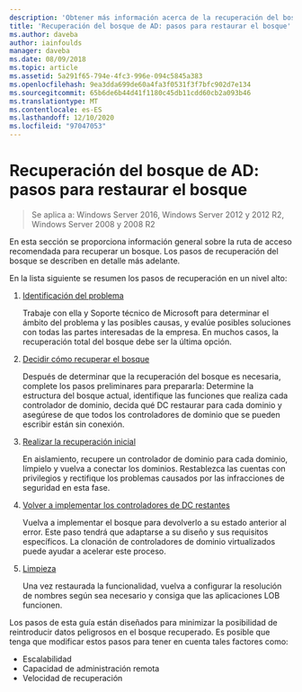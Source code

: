 ```yaml
---
description: 'Obtener más información acerca de la recuperación del bosque de AD: pasos para restaurar el bosque'
title: 'Recuperación del bosque de AD: pasos para restaurar el bosque'
ms.author: daveba
author: iainfoulds
manager: daveba
ms.date: 08/09/2018
ms.topic: article
ms.assetid: 5a291f65-794e-4fc3-996e-094c5845a383
ms.openlocfilehash: 9ea3dda699de60a4fa3f0531f3f7bfc902d7e134
ms.sourcegitcommit: 65b6de6b44d41f1180c45db11cdd60cb2a093b46
ms.translationtype: MT
ms.contentlocale: es-ES
ms.lasthandoff: 12/10/2020
ms.locfileid: "97047053"
---
```

# <a name="ad-forest-recovery---steps-for-restoring-the-forest"></a>Recuperación del bosque de AD: pasos para restaurar el bosque

>Se aplica a: Windows Server 2016, Windows Server 2012 y 2012 R2, Windows Server 2008 y 2008 R2

En esta sección se proporciona información general sobre la ruta de acceso recomendada para recuperar un bosque. Los pasos de recuperación del bosque se describen en detalle más adelante.

En la lista siguiente se resumen los pasos de recuperación en un nivel alto:

1. [Identificación del problema](AD-Forest-Recovery-Identify-the-Problem.md)

   Trabaje con ella y Soporte técnico de Microsoft para determinar el ámbito del problema y las posibles causas, y evalúe posibles soluciones con todas las partes interesadas de la empresa. En muchos casos, la recuperación total del bosque debe ser la última opción.

2. [Decidir cómo recuperar el bosque](AD-Forest-Recovery-Determine-how-to-Recover.md)

   Después de determinar que la recuperación del bosque es necesaria, complete los pasos preliminares para prepararla: Determine la estructura del bosque actual, identifique las funciones que realiza cada controlador de dominio, decida qué DC restaurar para cada dominio y asegúrese de que todos los controladores de dominio que se pueden escribir están sin conexión.

3. [Realizar la recuperación inicial](AD-Forest-Recovery-Perform-initial-recovery.md)

   En aislamiento, recupere un controlador de dominio para cada dominio, límpielo y vuelva a conectar los dominios. Restablezca las cuentas con privilegios y rectifique los problemas causados por las infracciones de seguridad en esta fase.

4. [Volver a implementar los controladores de DC restantes](AD-Forest-Recovery-Restore-Additional-DCs.md)

   Vuelva a implementar el bosque para devolverlo a su estado anterior al error. Este paso tendrá que adaptarse a su diseño y sus requisitos específicos. La clonación de controladores de dominio virtualizados puede ayudar a acelerar este proceso.

5. [Limpieza](AD-Forest-Recovery-Cleanup.md)

   Una vez restaurada la funcionalidad, vuelva a configurar la resolución de nombres según sea necesario y consiga que las aplicaciones LOB funcionen.

Los pasos de esta guía están diseñados para minimizar la posibilidad de reintroducir datos peligrosos en el bosque recuperado. Es posible que tenga que modificar estos pasos para tener en cuenta tales factores como:

- Escalabilidad
- Capacidad de administración remota
- Velocidad de recuperación

